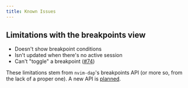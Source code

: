 ```yaml
---
title: Known Issues
---
```


## Limitations with the breakpoints view

- Doesn't show breakpoint conditions
- Isn't updated when there's no active session
- Can't "toggle" a breakpoint ([#74](https://github.com/igorlfs/nvim-dap-view/issues/74))

These limitations stem from `nvim-dap`'s breakpoints API (or more so, from the lack of a proper one). A new API is [planned](https://github.com/mfussenegger/nvim-dap/issues/1388).
